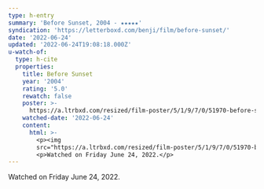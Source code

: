 ```yaml
---
type: h-entry
summary: 'Before Sunset, 2004 - ★★★★★'
syndication: 'https://letterboxd.com/benji/film/before-sunset/'
date: '2022-06-24'
updated: '2022-06-24T19:08:18.000Z'
u-watch-of:
  type: h-cite
  properties:
    title: Before Sunset
    year: '2004'
    rating: '5.0'
    rewatch: false
    poster: >-
      https://a.ltrbxd.com/resized/film-poster/5/1/9/7/0/51970-before-sunset-0-600-0-900-crop.jpg?v=059bc2bbc0
    watched-date: '2022-06-24'
    content:
      html: >-
        <p><img
        src="https://a.ltrbxd.com/resized/film-poster/5/1/9/7/0/51970-before-sunset-0-600-0-900-crop.jpg?v=059bc2bbc0"/></p>
        <p>Watched on Friday June 24, 2022.</p>
---
```

Watched on Friday June 24, 2022.
